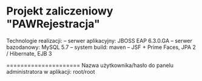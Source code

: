 Projekt zaliczeniowy "PAWRejestracja"
=====================

Technologie realizacji:
– serwer aplikacyjny: JBOSS EAP 6.3.0.GA
– serwer bazodanowy: MySQL 5.7
– system build: maven
– JSF + Prime Faces, JPA 2 / Hibernate, EJB 3

=====================
Nazwa użytkownika/hasło do panelu administratora w aplikacji: root/root
